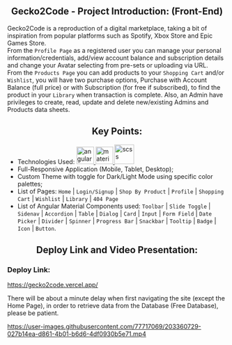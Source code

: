 
<p><h2 align="center" dir="auto"><b>Gecko2Code - Project Introduction: (Front-End)</b></h2></p>

Gecko2Code is a reproduction of a digital marketplace, taking a bit of inspiration from popular platforms such as Spotify, Xbox Store and Epic Games Store. 
<br>
From the `Profile Page` as a registered user you can manage your personal information/credentials, add/view account balance and subscription details and change your Avatar selecting from pre-sets or uploading via URL.
<br>
From the `Products Page` you can add products to your `Shopping Cart` and/or `Wishlist`, you will have two purchase options, Purchase with Account Balance (full price) or with Subscription (for free if subscribed), to find the product in your `Library` when transaction is complete. Also, an Admin have privileges to create, read, update and delete new/existing Admins and Products data sheets.

<p><h2 align="center" dir="auto"><b>Key Points:</b></h2></p>

- Technologies Used:
  <a href="https://github.com/gi-ga-dev" target="_blank" rel="nofollow"> 
    <img src="https://user-images.githubusercontent.com/77717069/176915746-fe6aef56-4fc7-465f-b255-6a44ee086f70.png" alt="angular" width="40">
  </a> 
    <a href="https://github.com/gi-ga-dev" target="_blank" rel="nofollow"> 
    <img src="https://user-images.githubusercontent.com/77717069/180883930-26495d49-43c7-4cf8-9368-e9b3c11d1b5c.png" alt="material" width="40">
  </a> 
  <a href="https://github.com/gi-ga-dev" target="_blank" rel="nofollow"> 
    <img src="https://user-images.githubusercontent.com/77717069/176915899-7871db31-9ffa-448c-b7ca-29a4aa87b607.png" alt="scss" width="45">
  </a>   
- Full-Responsive Application (Mobile, Tablet, Desktop);
- Custom Theme with toggle for Dark/Light Mode using specific color palettes;
- List of Pages: `Home` | `Login/Signup` | `Shop By Product` | `Profile` | `Shopping Cart` | `Wishlist`  | `Library` | `404 Page`
- List of Angular Material Components used: `Toolbar` | `Slide Toggle` | `Sidenav` | `Accordion` | `Table` | `Dialog` | `Card` | `Input` | `Form Field` | `Date Picker` | `Divider` | `Spinner` | `Progress Bar` | `Snackbar` | `Tooltip` | `Badge` | `Icon` | `Button`.

<p><h2 align="center" dir="auto"><b>Deploy Link and Video Presentation:</b></h2></p>

<p><h3><b>Deploy Link:</b></h3></p>

https://gecko2code.vercel.app/

There will be about a minute delay when first navigating the site (except the Home Page), in order to retrieve data from the Database (Free Database), please be patient.

https://user-images.githubusercontent.com/77717069/203360729-027b14ea-d861-4b01-b6d6-4df0930b5e71.mp4








